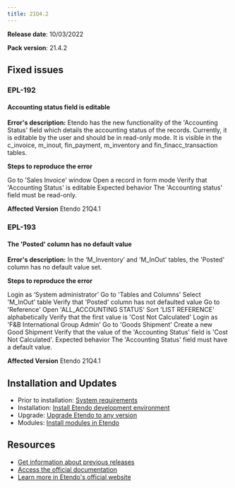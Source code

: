 ```yaml
---
title: 21Q4.2
---
```


**Release date**: 10/03/2022

**Pack version**: 21.4.2

## Fixed issues

### EPL-192

#### Accounting status field is editable

**Error's description:**
Etendo has the new functionality of the 'Accounting Status' field which details the accounting status of the records. Currently, it is editable by the user and should be in read-only mode. It is visible in the c_invoice, m_inout, fin_payment, m_inventory and fin_finacc_transaction tables.

**Steps to reproduce the error**

Go to 'Sales Invoice' window
Open a record in form mode
Verify that 'Accounting Status' is editable
Expected behavior
The 'Accounting status' field must be read-only.

**Affected Version**
Etendo 21Q4.1

### EPL-193

#### The 'Posted' column has no default value

**Error's description:**
In the ‘M_Inventory’ and ‘M_InOut’ tables, the 'Posted' column has no default value set.

**Steps to reproduce the error**

Login as ‘System administrator’
Go to 'Tables and Columns'
Select 'M_InOut' table
Verify that 'Posted' column has not defaulted value
Go to 'Reference'
Open 'ALL_ACCOUNTING STATUS'
Sort 'LIST REFERENCE' alphabetically
Verify that the first value is 'Cost Not Calculated'
Login as 'F&B International Group Admin'
Go to 'Goods Shipment'
Create a new Good Shipment
Verify that the value of the 'Accounting Status' field is 'Cost Not Calculated'.
Expected behavior
The 'Accounting Status' field must have a default value.

**Affected Version**
Etendo 21Q4.1

## Installation and Updates

- Prior to installation: [System requirements](/docs.etendo.software/legacy/technical-documentation/etendo-environment/requirements-and-tools/requirements)
- Installation: [Install Etendo development environment](https://docs.etendo.software/en/technical-documentation/etendo-environment/setup-and-upgrade/installation/install-etendo-development-environment)
- Upgrade: [Upgrade Etendo to any version](https://docs.etendo.software/en/technical-documentation/etendo-environment/setup-and-upgrade/installation/upgrade-etendo-to-any-version)
- Modules: [Install modules in Etendo](https://docs.etendo.software/en/technical-documentation/etendo-environment/setup-and-upgrade/modules/install-modules-in-etendo)

## Resources

- [Get information about previous releases](https://docs.etendo.software/en/Release-notes)
- [Access the official documentation](https://docs.etendo.software)
- [Learn more in Etendo's official website](https://etendo.software)
